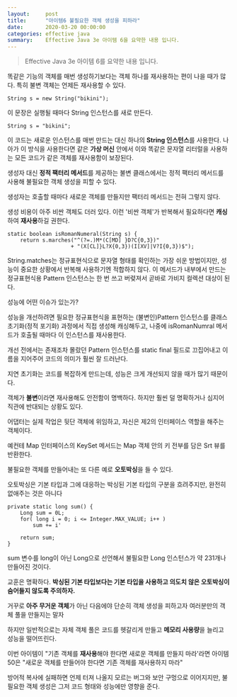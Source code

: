```yaml
---
layout:     post
title:      "아이템6 불필요한 객체 생성을 피하라"
date:       2020-03-20 00:00:00
categories: effective java
summary:    Effective Java 3e 아이템 6을 요약한 내용 입니다.
---
```


> Effective Java 3e 아이템 6를 요약한 내용 입니다.

똑같은 기능의 객체를 매번 생성하기보다는 객체 하나를 재사용하는 편이 나을 때가 많다. 특히 불변 객체는 언제든 재사용할 수 있다. 

    String s = new String("bikini");

이 문장은 실행될 때마다 String 인스턴스를 새로 만든다. 

    String s = "bikini";

이 코드는 새로운 인스턴스를 매번 만드는 대신 하나의 **String 인스턴스**를 사용한다. 나아가 이 방식을 사용한다면 같은 **가상 머신** 안에서 이와 똑같은 문자열 리터럴을 사용하는 모든 코드가 같은 객체를 재사용함이 보장된다. 

생성자 대신 **정적 팩터리 메서드**를 제공하는 불변 클래스에서는 정적 팩터리 메서드를 사용해 불필요한 객체 생성을 피할 수 있다. 

생성자는 호출할 때마다 새로운 객체를 만들지만 팩터리 메서드는 전혀 그렇지 않다. 

생성 비용이 아주 비싼 객체도 더러 있다. 이런 '비싼 객체'가 반복해서 필요하다면 **캐싱**하여 **재사용**하길 권한다. 

    static boolean isRomanNumeral(String s) {
    	return s.marches("^(?=.)M*(C[MD] }D?C{0,3})"
    					+ "(X[CL]}L?X{0,3})(I[XV]|V?I{0,3})$");

String.matches는 정규표현식으로 문자열 형태를 확인하는 가장 쉬운 방법이지만, 성능이 중요한 상황에서 반복해 사용하기엔 적합하지 않다. 이 메서드가 내부에서 만드는 정규표현식용 Pattern 인스턴스는 한 번 쓰고 버렺져서 곧바로 가비지 컬렉션 대상이 된다. 

성능에 어떤 이슈가 있는가?

성능을 개선하려면 필요한 정규표현식을 표현하는 (불변인)Pattern 인스턴스를 클래스 초기화(정적 포기화) 과정에서 직접 생성해 캐싱해두고, 나중에 isRomanNumral 메서드가 호출될 때마다 이 인스턴스를 재사용한다. 

개선 전에서는 존재조차 몰랐던 Pattern 인스턴스를 static final 필드로 끄집어내고 이름을 지어주어 코드의 의미가 훨씬 잘 드러난다. 

지연 초기화는 코드를 복잡하게 만드는데, 성능은 크게 개선되지 않을 때가 많기 때문이다. 

객체가 **불변**이라면 재사용해도 안전함이 명백하다. 하지만 훨씬 덜 명확하거나 심지어 직관에 반대되는 상황도 있다. 

어댑터는 실제 작업은 뒷단 객체에 위임하고, 자신은 제2의 인터페이스 역할을 해주는 객체이다. 

예컨테 Map 인터페이스의 KeySet 메서드는 Map 객체 안의 키 전부를 담은 Srt 뷰를 반환한다. 

불필요한 객체를 만들어내는 또 다른 예로 **오토박싱**을 들 수 있다. 

오토박싱은 기본 타입과 그에 대응하는 박싱된 기본 타입의 구분을 흐려주지만, 완전히 없애주는 것은 아니다

    private static long sum() {
    	Long sum = 0L;
    	for( long i = 0; i <= Integer.MAX_VALUE; i++ )
    		sum += i'
    
    	return sum;
    }

sum 변수를 long이 아닌 Long으로 선언해서 불필요한 Long 인스턴스가 약 231개나 만들어진 것이다. 

교훈은 명확하다. **박싱된 기본 타입보다는 기본 타입을 사용하고 의도치 않은 오토박싱이 숨어들지 않도록 주의하자.** 

거꾸로 **아주 무거운 객체**가 아닌 다음에야 단순히 객체 생성을 피하고자 여러분만의 객체 풀을 만들지는 말자

하지만 일반적으로는 자체 객체 풀은 코드를 헷갈리게 만들고 **메모리 사용량**을 늘리고 성능을 떨어뜨린다. 

이번 아이템이 "기존 객체를 **재사용**해야 한다면 새로운 객체를 만들지 마라'라면 아이템 50은 "새로운 객체를 만들어야 한다면 기존 객체를 재사용하지 마라"

방어적 복사에 실패하면 언제 터져 나올지 모르는 버그와 보안 구멍으로 이어지지만, 불필요한 객체 생성은 그저 코드 형태와 성능에만 영향을 준다.